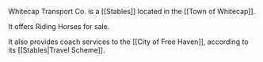 Whitecap Transport Co. is a [[Stables]] located in the [[Town of Whitecap]].

It offers Riding Horses for sale.

It also provides coach services to the [[City of Free Haven]], according to its [[Stables|Travel Scheme]].